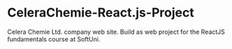 # CeleraChemie-React.js-Project
Celera Chemie Ltd. company web site. Build as web project for the ReactJS fundamentals course at SoftUni.
